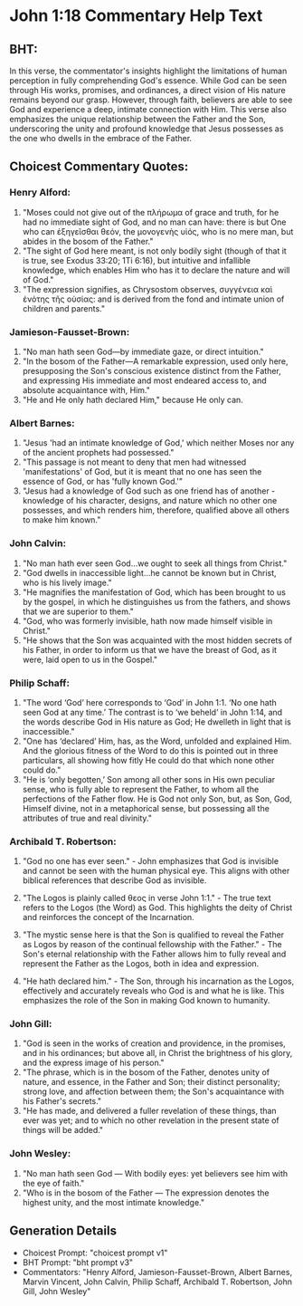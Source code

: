 # John 1:18 Commentary Help Text

## BHT:
In this verse, the commentator's insights highlight the limitations of human perception in fully comprehending God's essence. While God can be seen through His works, promises, and ordinances, a direct vision of His nature remains beyond our grasp. However, through faith, believers are able to see God and experience a deep, intimate connection with Him. This verse also emphasizes the unique relationship between the Father and the Son, underscoring the unity and profound knowledge that Jesus possesses as the one who dwells in the embrace of the Father.

## Choicest Commentary Quotes:
### Henry Alford:
1. "Moses could not give out of the πλήρωμα of grace and truth, for he had no immediate sight of God, and no man can have: there is but One who can ἐξηγεῖσθαι θεόν, the μονογενὴς υἱός, who is no mere man, but abides in the bosom of the Father."
2. "The sight of God here meant, is not only bodily sight (though of that it is true, see Exodus 33:20; 1Ti 6:16), but intuitive and infallible knowledge, which enables Him who has it to declare the nature and will of God."
3. "The expression signifies, as Chrysostom observes, συγγένεια καὶ ἑνότης τῆς οὐσίας: and is derived from the fond and intimate union of children and parents."

### Jamieson-Fausset-Brown:
1. "No man hath seen God—by immediate gaze, or direct intuition." 
2. "In the bosom of the Father—A remarkable expression, used only here, presupposing the Son's conscious existence distinct from the Father, and expressing His immediate and most endeared access to, and absolute acquaintance with, Him."
3. "He and He only hath declared Him," because He only can.

### Albert Barnes:
1. "Jesus 'had an intimate knowledge of God,' which neither Moses nor any of the ancient prophets had possessed."
2. "This passage is not meant to deny that men had witnessed 'manifestations' of God, but it is meant that no one has seen the essence of God, or has 'fully known God.'"
3. "Jesus had a knowledge of God such as one friend has of another - knowledge of his character, designs, and nature which no other one possesses, and which renders him, therefore, qualified above all others to make him known."

### John Calvin:
1. "No man hath ever seen God...we ought to seek all things from Christ." 
2. "God dwells in inaccessible light...he cannot be known but in Christ, who is his lively image."
3. "He magnifies the manifestation of God, which has been brought to us by the gospel, in which he distinguishes us from the fathers, and shows that we are superior to them."
4. "God, who was formerly invisible, hath now made himself visible in Christ."
5. "He shows that the Son was acquainted with the most hidden secrets of his Father, in order to inform us that we have the breast of God, as it were, laid open to us in the Gospel."

### Philip Schaff:
1. "The word ‘God’ here corresponds to ‘God’ in John 1:1. ‘No one hath seen God at any time.’ The contrast is to ‘we beheld’ in John 1:14, and the words describe God in His nature as God; He dwelleth in light that is inaccessible."
2. "One has ‘declared’ Him, has, as the Word, unfolded and explained Him. And the glorious fitness of the Word to do this is pointed out in three particulars, all showing how fitly He could do that which none other could do."
3. "He is ‘only begotten,’ Son among all other sons in His own peculiar sense, who is fully able to represent the Father, to whom all the perfections of the Father flow. He is God not only Son, but, as Son, God, Himself divine, not in a metaphorical sense, but possessing all the attributes of true and real divinity."

### Archibald T. Robertson:
1. "God no one has ever seen." - John emphasizes that God is invisible and cannot be seen with the human physical eye. This aligns with other biblical references that describe God as invisible.

2. "The Logos is plainly called θεος in verse John 1:1." - The true text refers to the Logos (the Word) as God. This highlights the deity of Christ and reinforces the concept of the Incarnation.

3. "The mystic sense here is that the Son is qualified to reveal the Father as Logos by reason of the continual fellowship with the Father." - The Son's eternal relationship with the Father allows him to fully reveal and represent the Father as the Logos, both in idea and expression.

4. "He hath declared him." - The Son, through his incarnation as the Logos, effectively and accurately reveals who God is and what he is like. This emphasizes the role of the Son in making God known to humanity.

### John Gill:
1. "God is seen in the works of creation and providence, in the promises, and in his ordinances; but above all, in Christ the brightness of his glory, and the express image of his person."
2. "The phrase, which is in the bosom of the Father, denotes unity of nature, and essence, in the Father and Son; their distinct personality; strong love, and affection between them; the Son's acquaintance with his Father's secrets."
3. "He has made, and delivered a fuller revelation of these things, than ever was yet; and to which no other revelation in the present state of things will be added."

### John Wesley:
1. "No man hath seen God — With bodily eyes: yet believers see him with the eye of faith."
2. "Who is in the bosom of the Father — The expression denotes the highest unity, and the most intimate knowledge."


## Generation Details
- Choicest Prompt: "choicest prompt v1"
- BHT Prompt: "bht prompt v3"
- Commentators: "Henry Alford, Jamieson-Fausset-Brown, Albert Barnes, Marvin Vincent, John Calvin, Philip Schaff, Archibald T. Robertson, John Gill, John Wesley"

